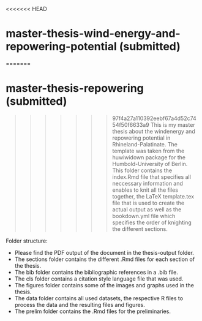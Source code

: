 <<<<<<< HEAD
# master-thesis-wind-energy-and-repowering-potential (submitted)
=======
# master-thesis-repowering (submitted)
>>>>>>> 97f4a27a110392eebf67a4d52c7454f50f6633a9
This is my master thesis about the windenergy and repowering potential in Rhineland-Palatinate.
The template was taken from the huwiwidown package for the Humbold-University of Berlin. This folder contains the index.Rmd file that specifies all neccessary information and enables to knit all the files together, the LaTeX template.tex file that is used to create the actual output as well as the bookdown.yml file which specifies the order of knighting the different sections.

Folder structure:

* Please find the PDF output of the document in the thesis-output folder.
* The sections folder contains the different .Rmd files for each section of the thesis.
* The bib folder contains the bibliographic references in a .bib file.
* The cls folder contains a citation style language file that was used.
* The figures folder contains some of the images and graphs used in the thesis.
* The data folder contains all used datasets, the respective R files to process the data and the resulting files and figures.
* The prelim folder contains the .Rmd files for the preliminaries.




